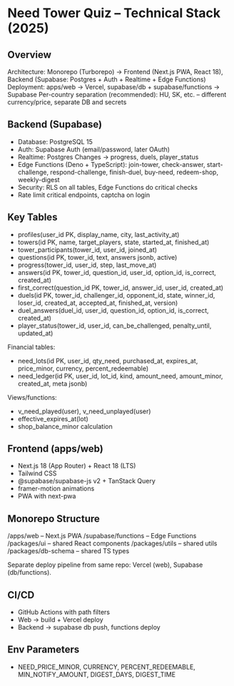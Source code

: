 # Need Tower Quiz – Technical Stack (2025)

## Overview
Architecture: Monorepo (Turborepo) → Frontend (Next.js PWA, React 18), Backend (Supabase: Postgres + Auth + Realtime + Edge Functions)
Deployment: apps/web → Vercel, supabase/db + supabase/functions → Supabase
Per-country separation (recommended): HU, SK, etc. – different currency/price, separate DB and secrets

## Backend (Supabase)
- Database: PostgreSQL 15
- Auth: Supabase Auth (email/password, later OAuth)
- Realtime: Postgres Changes → progress, duels, player_status
- Edge Functions (Deno + TypeScript): join-tower, check-answer, start-challenge, respond-challenge, finish-duel, buy-need, redeem-shop, weekly-digest
- Security: RLS on all tables, Edge Functions do critical checks
- Rate limit critical endpoints, captcha on login

## Key Tables
- profiles(user_id PK, display_name, city, last_activity_at)
- towers(id PK, name, target_players, state, started_at, finished_at)
- tower_participants(tower_id, user_id, joined_at)
- questions(id PK, tower_id, text, answers jsonb, active)
- progress(tower_id, user_id, step, last_move_at)
- answers(id PK, tower_id, question_id, user_id, option_id, is_correct, created_at)
- first_correct(question_id PK, tower_id, answer_id, user_id, created_at)
- duels(id PK, tower_id, challenger_id, opponent_id, state, winner_id, loser_id, created_at, accepted_at, finished_at, version)
- duel_answers(duel_id, user_id, question_id, option_id, is_correct, created_at)
- player_status(tower_id, user_id, can_be_challenged, penalty_until, updated_at)

Financial tables:
- need_lots(id PK, user_id, qty_need, purchased_at, expires_at, price_minor, currency, percent_redeemable)
- need_ledger(id PK, user_id, lot_id, kind, amount_need, amount_minor, created_at, meta jsonb)

Views/functions:
- v_need_played(user), v_need_unplayed(user)
- effective_expires_at(lot)
- shop_balance_minor calculation

## Frontend (apps/web)
- Next.js 18 (App Router) + React 18 (LTS)
- Tailwind CSS
- @supabase/supabase-js v2 + TanStack Query
- framer-motion animations
- PWA with next-pwa

## Monorepo Structure
/apps/web – Next.js PWA
/supabase/functions – Edge Functions
/packages/ui – shared React components
/packages/utils – shared utils
/packages/db-schema – shared TS types

Separate deploy pipeline from same repo: Vercel (web), Supabase (db/functions).

## CI/CD
- GitHub Actions with path filters
- Web → build + Vercel deploy
- Backend → supabase db push, functions deploy

## Env Parameters
- NEED_PRICE_MINOR, CURRENCY, PERCENT_REDEEMABLE, MIN_NOTIFY_AMOUNT, DIGEST_DAYS, DIGEST_TIME
